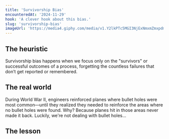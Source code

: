 ```yaml
---
title: 'Survivorship Bias'
encounteredAt: '2024-11-29'
hook: 'A clever hook about this bias.'
slug: 'survivorship-bias'
imageUrl: 'https://media4.giphy.com/media/v1.Y2lkPTc5MGI3NjExNmxmZmxpdm5lcnpvNnNwYXlpZmZkbjl6b2YwbWJxZTczc29rM2k1ZCZlcD12MV9pbnRlcm5hbF9naWZfYnlfaWQmY3Q9Zw/WueGYCBT6OPsjUMj1J/giphy.webp'
---
```


## The heuristic

Survivorship bias happens when we focus only on the "survivors" or successful outcomes of a process, forgetting the countless failures that don’t get reported or remembered.

## The real world

During World War II, engineers reinforced planes where bullet holes were most common—until they realized they needed to reinforce the areas where no bullet holes were found. Why? Because planes hit in those areas never made it back. Luckily, we're not dealing with bullet holes...

## The lesson

